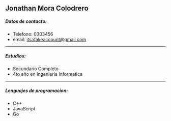 ## Jonathan Mora Colodrero

##### Datos de contacto: 
- Telefono: 0303456
- email: itsafakeaccount@gmail.com

------------


##### Estudios:
- Secundario Completo
- 4to año en Ingenieria Informatica

------------


##### Lenguajes de programacion:
- C++
- JavaScript
- Go
